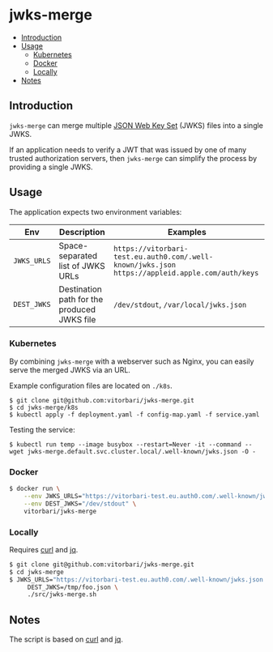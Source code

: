 # jwks-merge

- [Introduction](#introduction)
- [Usage](#usage)
  * [Kubernetes](#kubernetes)
  * [Docker](#docker)
  * [Locally](#locally)
- [Notes](#notes)

## Introduction

`jwks-merge` can merge multiple [JSON Web Key Set](https://datatracker.ietf.org/doc/html/rfc7517#section-5) (JWKS) files into a single JWKS.

If an application needs to verify a JWT that was issued by one of many trusted authorization servers, then `jwks-merge` can simplify the process by providing a single JWKS.

## Usage

The application expects two environment variables:

| Env         | Description                                 | Examples                                                                                        |
|-------------|---------------------------------------------|-------------------------------------------------------------------------------------------------|
| `JWKS_URLS` | Space-separated list of JWKS URLs           | `https://vitorbari-test.eu.auth0.com/.well-known/jwks.json https://appleid.apple.com/auth/keys` |
| `DEST_JWKS` | Destination path for the produced JWKS file | `/dev/stdout`, `/var/local/jwks.json`                                                           |

### Kubernetes

By combining `jwks-merge` with a webserver such as Nginx, you can easily serve the merged JWKS via an URL.

<!-- TODO Helm Charts -->

Example configuration files are located on `./k8s`.

```
$ git clone git@github.com:vitorbari/jwks-merge.git
$ cd jwks-merge/k8s
$ kubectl apply -f deployment.yaml -f config-map.yaml -f service.yaml
```

Testing the service:

`$ kubectl run temp --image busybox --restart=Never -it --command -- wget jwks-merge.default.svc.cluster.local/.well-known/jwks.json -O -`

### Docker

```bash
$ docker run \
    --env JWKS_URLS="https://vitorbari-test.eu.auth0.com/.well-known/jwks.json https://appleid.apple.com/auth/keys" \
    --env DEST_JWKS="/dev/stdout" \
    vitorbari/jwks-merge
```

### Locally

Requires [curl](https://curl.se/) and [jq](https://stedolan.github.io/jq/).

```bash
$ git clone git@github.com:vitorbari/jwks-merge.git
$ cd jwks-merge
$ JWKS_URLS="https://vitorbari-test.eu.auth0.com/.well-known/jwks.json https://appleid.apple.com/auth/keys" \
     DEST_JWKS=/tmp/foo.json \
     ./src/jwks-merge.sh
```

## Notes

The script is based on [curl](https://curl.se/) and [jq](https://stedolan.github.io/jq/).
